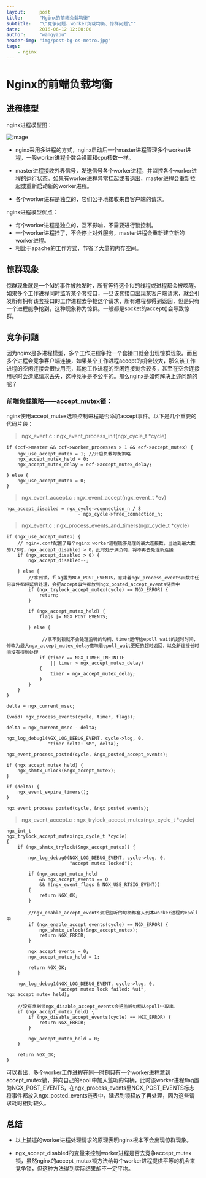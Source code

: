 ```yaml
---
layout:     post
title:      "Nginx的前端负载均衡"
subtitle:   "\"竞争问题、worker负载均衡、惊群问题\""
date:       2016-06-12 12:00:00
author:     "wangyapu"
header-img: "img/post-bg-os-metro.jpg"
tags:
    - nginx
---
```


# Nginx的前端负载均衡

## 进程模型

nginx进程模型图：

![image](http://wangyapu.github.io/img/nginx/nginx_process_model.png)

- nginx采用多进程的方式，nginx启动后一个master进程管理多个worker进程，一般worker进程个数会设置和cpu核数一样。

- master进程接收外界信号，发送信号各个worker进程，并监控各个worker进程的运行状态。如果有worker进程异常挂起或者退出，master进程会重新拉起或重新启动新的worker进程。

- 各个worker进程是独立的，它们公平地接收来自客户端的请求。

nginx进程模型优点：

- 每个worker进程是独立的，互不影响，不需要进行锁控制。
- 一个worker进程挂了，不会停止对外服务，master进程会重新建立新的worker进程。
- 相比于apache的工作方式，节省了大量的内存空间。

## 惊群现象

惊群现象就是一个fd的事件被触发时，所有等待这个fd的线程或进程都会被唤醒。如果多个工作进程同时监听某个套接口，一旦该套接口出现某客户端请求，就会引发所有拥有该套接口的工作进程去争抢这个请求，所有进程都得到返回，但是只有一个进程能争抢到，这种现象称为惊群。一般都是socket的accept()会导致惊群。

## 竞争问题

因为nginx是多进程模型，多个工作进程争抢一个套接口就会出现惊群现象。而且多个进程会竞争客户端连接，如果某个工作进程accept的机会较大，那么该工作进程的空闲连接会很快用完，其他工作进程的空闲连接剩余较多，甚至在空余连接用尽时会造成请求丢失，这种竞争是不公平的。那么nginx是如何解决上述问题的呢？

### 前端负载策略——accept_mutex锁：

nginx使用accept_mutex选项控制进程是否添加accept事件。以下是几个重要的代码片段：

>  ngx_event.c : ngx_event_process_init(ngx_cycle_t *cycle)


    if (ccf->master && ccf->worker_processes > 1 && ecf->accept_mutex) {
        ngx_use_accept_mutex = 1; //开启负载均衡策略
        ngx_accept_mutex_held = 0;
        ngx_accept_mutex_delay = ecf->accept_mutex_delay;

    } else {
        ngx_use_accept_mutex = 0;
    }


>  ngx_event_accept.c : ngx_event_accept(ngx_event_t *ev)


    ngx_accept_disabled = ngx_cycle->connection_n / 8
                              - ngx_cycle->free_connection_n;
                              
                              
>  ngx_event.c : ngx_process_events_and_timers(ngx_cycle_t *cycle)


    if (ngx_use_accept_mutex) {
        // nginx.conf配置了每个nginx worker进程能够处理的最大连接数，当达到最大数的7/8时，ngx_accept_disabled > 0，此时处于满负荷，将不再去处理新连接
        if (ngx_accept_disabled > 0) {
            ngx_accept_disabled--;

        } else {
            //拿到锁，flag置为NGX_POST_EVENTS，意味着ngx_process_events函数中任何事件都将延后处理，会把accept事件都放到ngx_posted_accept_events链表中
            if (ngx_trylock_accept_mutex(cycle) == NGX_ERROR) {
                return;
            }

            if (ngx_accept_mutex_held) {
                flags |= NGX_POST_EVENTS;

            } else {
            
                 //拿不到锁就不会处理监听的句柄，timer是传给epoll_wait的超时时间，修改为最大ngx_accept_mutex_delay意味着epoll_wait更短的超时返回，以免新连接长时间没有得到处理
                if (timer == NGX_TIMER_INFINITE
                    || timer > ngx_accept_mutex_delay)
                {
                    timer = ngx_accept_mutex_delay;
                }
            }
        }
    }

    delta = ngx_current_msec;

    (void) ngx_process_events(cycle, timer, flags);

    delta = ngx_current_msec - delta;

    ngx_log_debug1(NGX_LOG_DEBUG_EVENT, cycle->log, 0,
                   "timer delta: %M", delta);

    ngx_event_process_posted(cycle, &ngx_posted_accept_events);

    if (ngx_accept_mutex_held) {
        ngx_shmtx_unlock(&ngx_accept_mutex);
    }

    if (delta) {
        ngx_event_expire_timers();
    }

    ngx_event_process_posted(cycle, &ngx_posted_events);

>  ngx_event_accept.c : ngx_trylock_accept_mutex(ngx_cycle_t *cycle)


    ngx_int_t
    ngx_trylock_accept_mutex(ngx_cycle_t *cycle)
    {
        if (ngx_shmtx_trylock(&ngx_accept_mutex)) {
    
            ngx_log_debug0(NGX_LOG_DEBUG_EVENT, cycle->log, 0,
                           "accept mutex locked");
    
            if (ngx_accept_mutex_held
                && ngx_accept_events == 0
                && !(ngx_event_flags & NGX_USE_RTSIG_EVENT))
            {
                return NGX_OK;
            }
    
            //ngx_enable_accept_events会把监听的句柄都塞入到本worker进程的epoll中
            if (ngx_enable_accept_events(cycle) == NGX_ERROR) {
                ngx_shmtx_unlock(&ngx_accept_mutex);
                return NGX_ERROR;
            }
    
            ngx_accept_events = 0;
            ngx_accept_mutex_held = 1;
    
            return NGX_OK;
        }
    
        ngx_log_debug1(NGX_LOG_DEBUG_EVENT, cycle->log, 0,
                       "accept mutex lock failed: %ui", ngx_accept_mutex_held);
        
        //没有拿到锁ngx_disable_accept_events会把监听句柄从epoll中取出.
        if (ngx_accept_mutex_held) {
            if (ngx_disable_accept_events(cycle) == NGX_ERROR) {
                return NGX_ERROR;
            }
    
            ngx_accept_mutex_held = 0;
        }
    
        return NGX_OK;
    }
    
可以看出，多个worker工作进程在同一时刻只有一个worker进程拿到accept_mutex锁，并向自己的epoll中加入监听的句柄，此时该worker进程flag置为NGX_POST_EVENTS，在ngx_process_events里NGX_POST_EVENTS标志将事件都放入ngx_posted_events链表中，延迟到锁释放了再处理，因为这些请求耗时相对较久。


## 总结

- 以上描述的worker进程处理请求的原理表明nginx根本不会出现惊群现象。

- ngx_accept_disabled的变量来控制worker进程是否去竞争accept_mutex锁，虽然nginx的accept_mutax锁方法给每个worker进程提供平等的机会来竞争锁，但这种方法得到实际结果却不一定平均。



